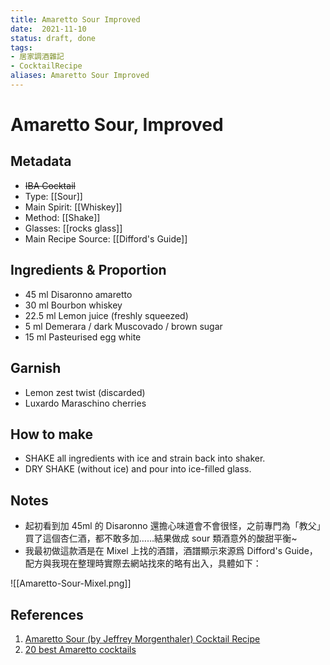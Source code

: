 ```yaml
---
title: Amaretto Sour Improved
date:  2021-11-10
status: draft, done
tags:
- 居家調酒雜記
- CocktailRecipe
aliases: Amaretto Sour Improved
---
```

# Amaretto Sour, Improved

## Metadata
- ~~IBA Cocktail~~
- Type: [[Sour]]
- Main Spirit: [[Whiskey]]
- Method: [[Shake]]
- Glasses: [[rocks glass]]
- Main Recipe Source: [[Difford's Guide]]

## Ingredients & Proportion
- 45 ml     Disaronno amaretto
- 30 ml     Bourbon whiskey
- 22.5 ml     Lemon juice (freshly squeezed)
- 5 ml     Demerara / dark Muscovado / brown sugar
- 15 ml     Pasteurised egg white

## Garnish
- Lemon zest twist (discarded)
- Luxardo Maraschino cherries

## How to make
- SHAKE all ingredients with ice and strain back into shaker.
- DRY SHAKE (without ice) and pour into ice-filled glass.

## Notes
- 起初看到加 45ml 的 Disaronno 還擔心味道會不會很怪，之前專門為「教父」買了這個杏仁酒，都不敢多加……結果做成 sour 類酒意外的酸甜平衡~
- 我最初做這款酒是在 Mixel 上找的酒譜，酒譜顯示來源爲 Difford's Guide，配方與我現在整理時實際去網站找來的略有出入，具體如下：

![[Amaretto-Sour-Mixel.png]]

## References
1.  [Amaretto Sour (by Jeffrey Morgenthaler) Cocktail Recipe](https://www.diffordsguide.com/cocktails/recipe/3263/amaretto-sour-by-jeffrey-morgenthaler)
2.  [20 best Amaretto cocktails](https://www.diffordsguide.com/encyclopedia/1228/cocktails/20-best-amaretto-cocktails)
